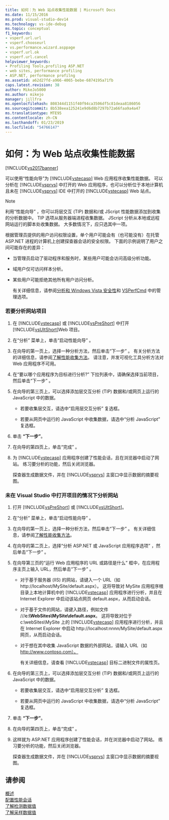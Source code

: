 ```yaml
---
title: 如何：为 Web 站点收集性能数据 | Microsoft Docs
ms.date: 11/15/2016
ms.prod: visual-studio-dev14
ms.technology: vs-ide-debug
ms.topic: conceptual
f1_keywords:
- vsperf.url.url
- vsperf.chooseurl
- vs.performance.wizard.asppage
- vsperf.url.ok
- vsperf.url.cancel
helpviewer_keywords:
- Profiling Tools,profiling ASP.NET
- web sites, performance profiling
- ASP.NET, performance profilng
ms.assetid: a62d27fd-a966-4065-bebe-6874195a71fb
caps.latest.revision: 38
author: MikeJo5000
ms.author: mikejo
manager: jillfra
ms.openlocfilehash: 808344d1151f40f94ca3506df5c81deaa8186056
ms.sourcegitcommit: 8b538eea125241e9d6d8b7297b72a66faa9a4a47
ms.translationtype: MTE95
ms.contentlocale: zh-CN
ms.lasthandoff: 01/23/2019
ms.locfileid: "54766147"
---
```

# <a name="how-to-collect-performance-data-for-a-web-site"></a>如何：为 Web 站点收集性能数据
[!INCLUDE[vs2017banner](../includes/vs2017banner.md)]

可以使用“性能向导”为 [!INCLUDE[vstecasp](../includes/vstecasp-md.md)] Web 应用程序收集性能数据。 可以分析在 [!INCLUDE[vsprvs](../includes/vsprvs-md.md)] 中打开的 Web 应用程序，也可以分析位于本地计算机且未在 [!INCLUDE[vsprvs](../includes/vsprvs-md.md)] IDE 中打开的 [!INCLUDE[vstecasp](../includes/vstecasp-md.md)] Web 站点。  
  
> [!NOTE]
>  利用“性能向导”  ，你可以将层交互 (TIP) 数据和/或 JScript 性能数据添加到收集的分析数据中。 TIP 选项从服务器端进程收集数据。 JScript 分析从本地或远程网站运行的脚本处收集数据。 大多数情况下，应只选其中一项。  
  
 根据管理员提供的用户访问权限设置，单个用户可能会有（也可能没有）在托管 ASP.NET 进程的计算机上创建探查器会话的安全权限。 下面的示例说明了用户之间可能存在的差异：  
  
- 当管理员启动了驱动程序和服务时，某些用户可能会访问高级分析功能。  
  
- 域用户仅可访问样本分析。  
  
- 某些用户可能拒绝其他所有用户访问分析。  
  
  有关详细信息，请参阅[分析和 Windows Vista 安全性](../profiling/profiling-and-windows-vista-security.md)和 [VSPerfCmd](../profiling/vsperfcmd.md) 中的管理选项。  
  
### <a name="to-profile-a-web-site-project"></a>若要分析网站项目  
  
1.  在 [!INCLUDE[vstecasp](../includes/vstecasp-md.md)] 或 [!INCLUDE[vsPreShort](../includes/vspreshort-md.md)] 中打开 [!INCLUDE[vsUltShort](../includes/vsultshort-md.md)]Web 项目。  
  
2.  在“分析”  菜单上，单击“启动性能向导” 。  
  
3.  在向导的第一页上，选择一种分析方法，然后单击“下一步” 。 有关分析方法的详细信息，请参阅[了解性能收集方法](../profiling/understanding-performance-collection-methods.md)。 请注意，并发可视化工具分析方法对 Web 应用程序不可用。  
  
4.  在“要以哪个应用程序为目标进行分析?”  下拉列表中，请确保选择当前项目，然后单击“下一步” 。  
  
5.  在向导的第三页上，可以选择添加层交互分析 (TIP) 数据和/或网页上运行的 JavaScript 中的数据。  
  
    -   若要收集层交互，请选中“启用层交互分析”  复选框。  
  
    -   若要从网页中运行的 JavaScript 中收集数据，请选中“分析 JavaScript”  复选框。  
  
6.  单击 **“下一步”**。  
  
7.  在向导的第四页上，单击“完成” 。  
  
8.  为 [!INCLUDE[vstecasp](../includes/vstecasp-md.md)] 应用程序创建了性能会话，且在浏览器中启动了网站。 练习要分析的功能，然后关闭浏览器。  
  
     探查器生成数据文件，并在 [!INCLUDE[vsprvs](../includes/vsprvs-md.md)] 主窗口中显示数据的摘要视图。  
  
### <a name="to-profile-a-web-site-without-opening-a-project-in-visual-studio"></a>未在 Visual Studio 中打开项目的情况下分析网站  
  
1. 打开 [!INCLUDE[vsPreShort](../includes/vspreshort-md.md)] 或 [!INCLUDE[vsUltShort](../includes/vsultshort-md.md)]。  
  
2. 在“分析”  菜单上，单击“启动性能向导” 。  
  
3. 在向导的第一页上，选择一种分析方法，然后单击“下一步” 。 有关详细信息，请参阅[了解性能收集方法](../profiling/understanding-performance-collection-methods.md)。  
  
4. 在向导的第二页上，选择“分析 ASP.NET 或 JavaScript 应用程序选项”  ，然后单击“下一步” 。  
  
5. 在向导第三页的“运行 Web 应用程序的 URL 或路径是什么”  框中，在应用程序主页上输入 URL，然后单击“下一步” 。  
  
   - 对于基于服务器 (IIS) 的网站，请键入一个 URL（如 http://localhost/MySite/default.aspx）。 这将导致对 MySite 应用程序根目录上本地计算机中的 [!INCLUDE[vstecasp](../includes/vstecasp-md.md)] 应用程序进行分析，并且在 Internet Explorer 中启动该站点网页 default.aspx，从而启动会话。  
  
   - 对于基于文件的网站，请键入路径，例如文件 ///**c:\WebSites\MySite\default.aspx**。 这将导致对位于 c:\webSites\MySite 上的 [!INCLUDE[vstecasp](../includes/vstecasp-md.md)] 应用程序进行分析，并且在 Internet Explorer 中启动 http://localhost:nnnn/MySite/default.aspx 网页，从而启动会话。  
  
   - 对于想在其中收集 JavaScript 数据的外部网站，请输入 URL（如 http://www.contoso.com）。  
  
     有关详细信息，请查看 [!INCLUDE[vstecasp](../includes/vstecasp-md.md)] 目标二进制文件的属性页。  
  
6. 在向导的第三页上，可以选择添加层交互分析 (TIP) 数据和/或网页上运行的 JavaScript 中的数据。  
  
   -   若要收集层交互，请选中“启用层交互分析”  复选框。  
  
   -   若要从网页中运行的 JavaScript 中收集数据，请选中“分析 JavaScript”  复选框。  
  
7. 单击 **“下一步”**。  
  
8. 在向导的第四页上，单击“完成” 。  
  
9. 这样就为 ASP.NET 应用程序创建了性能会话，并在浏览器中启动了网站。 练习要分析的功能，然后关闭浏览器。  
  
     探查器生成数据文件，并在 [!INCLUDE[vsprvs](../includes/vsprvs-md.md)] 主窗口中显示数据的摘要视图。  
  
## <a name="see-also"></a>请参阅  
 [概述](../profiling/overviews-performance-tools.md)   
 [配置性能会话](../profiling/configuring-performance-sessions.md)   
 [了解检测数据值](../profiling/understanding-instrumentation-data-values.md)   
 [了解采样数据值](../profiling/understanding-sampling-data-values.md)
